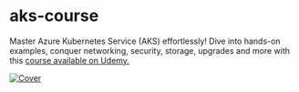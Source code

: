 # aks-course
Master Azure Kubernetes Service (AKS) effortlessly! Dive into hands-on examples, conquer networking, security, storage, upgrades and more with this [course available on Udemy.](https://go.courscape.com/aks-discount)

[![Cover](https://github.com/AndreiBarbu95/aks-course/assets/117741767/5a5e8580-1e96-4575-815d-09bbd828a4ca)](https://go.courscape.com/aks-discount)
